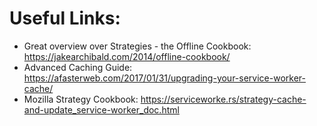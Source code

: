 # Useful Links:

- Great overview over Strategies - the Offline Cookbook: https://jakearchibald.com/2014/offline-cookbook/
- Advanced Caching Guide: https://afasterweb.com/2017/01/31/upgrading-your-service-worker-cache/
- Mozilla Strategy Cookbook: https://serviceworke.rs/strategy-cache-and-update_service-worker_doc.html
